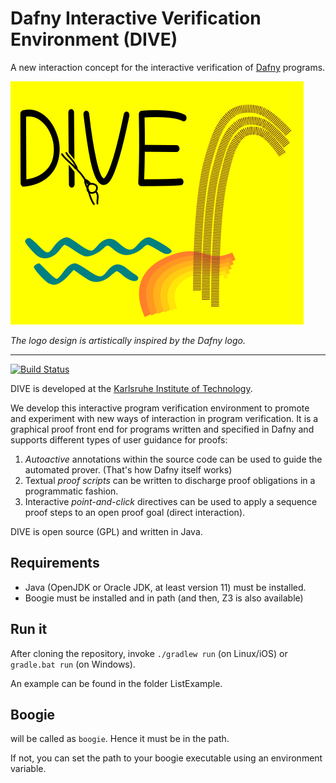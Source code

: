 # Dafny Interactive Verification Environment (DIVE)

A new interaction concept for the interactive verification of
[Dafny](https://github.com/microsoft/dafny) programs.

![DIVE logo][divelogo]

*The logo design is artistically inspired by the Dafny logo.*

----

[![Build Status](http://hudson.se.informatik.tu-darmstadt.de/buildStatus/icon?job=DIVE-master)](http://hudson.se.informatik.tu-darmstadt.de/job/DIVE-master)

DIVE is developed at the [Karlsruhe Institute of Technology](https://formal.kit.edu/).

We develop this interactive program verification environment to
promote and experiment with new ways of interaction in program
verification.  It is a graphical proof front end for programs written
and specified in Dafny and supports different types of user guidance
for proofs:

1. *Autoactive* annotations within the source code can be used to
   guide the automated prover. (That's how Dafny itself works)
2. Textual *proof scripts* can be written to discharge proof
   obligations in a programmatic fashion.
3. Interactive *point-and-click* directives can be used to apply a
   sequence proof steps to an open proof goal (direct interaction).

DIVE is open source (GPL) and written in Java.

## Requirements

* Java (OpenJDK or Oracle JDK, at least version 11) must be installed.
* Boogie must be installed and in path (and then, Z3 is also available)

## Run it

After cloning the repository, invoke `./gradlew run` (on Linux/iOS) or
`gradle.bat run` (on Windows).

An example can be found in the folder ListExample.

## Boogie

will be called as `boogie`. Hence it must be in the path.

If not, you can set the path to your boogie executable using an
environment variable.

[divelogo]: doc/logo.png
